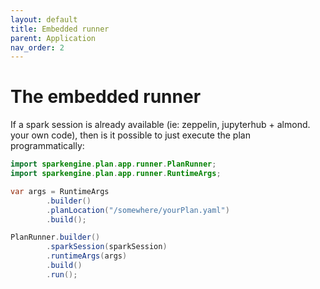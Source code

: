 ```yaml
---
layout: default
title: Embedded runner
parent: Application
nav_order: 2
---
```


# The embedded runner

If a spark session is already available (ie: zeppelin, jupyterhub + almond. your own code), then is it possible to just execute the plan programmatically:

```java
import sparkengine.plan.app.runner.PlanRunner;
import sparkengine.plan.app.runner.RuntimeArgs;

var args = RuntimeArgs
        .builder()
        .planLocation("/somewhere/yourPlan.yaml")
        .build();

PlanRunner.builder()
        .sparkSession(sparkSession)
        .runtimeArgs(args)
        .build()
        .run();
```
